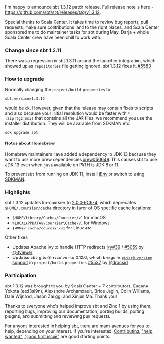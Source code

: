   [5583]: https://github.com/sbt/sbt/pull/5583
  [ivy39]: https://github.com/sbt/ivy/pull/39
  [5059]: https://github.com/sbt/sbt/issues/5059
  [5512]: https://github.com/sbt/sbt/pull/5512
  [5497]: https://github.com/sbt/sbt/issues/5497
  [5535]: https://github.com/sbt/sbt/pull/5535
  [5537]: https://github.com/sbt/sbt/pull/5537
  [5540]: https://github.com/sbt/sbt/pull/5540
  [5563]: https://github.com/sbt/sbt/pull/5563
  [5580]: https://github.com/sbt/sbt/pull/5580
  [launcher75]: https://github.com/sbt/launcher/pull/75
  [@itviewer]: https://github.com/itviewer
  [@eed3si9n]: https://github.com/eed3si9n
  [@retronym]: https://github.com/retronym
  [@drocsid]: https://github.com/drocsid
  [@bjaglin]: https://github.com/bjaglin
  [@dwijnand]: https://github.com/dwijnand

I'm happy to announce sbt 1.3.12 patch release. Full release note is here - https://github.com/sbt/sbt/releases/tag/v1.3.12.

Special thanks to Scala Center. It takes time to review bug reports, pull requests, make sure contributions land to the right places, and Scala Center sponsored me to do maintainer tasks for sbt during May. Darja + whole Scala Center crew have been chill to work with.

### Change since sbt 1.3.11

There was a regression in sbt 1.3.11 around the launcher integration, which showed up as `repositories` file getting ignored. sbt 1.3.12 fixes it. [#5583][5583]

### How to upgrade

Normally changing the `project/build.properties` to

```
sbt.version=1.3.12
```

would be ok. However, given that the release may contain fixes to scripts and also because your initial resolution would be faster with `*.(zip|tgz|msi)` that contains all the JAR files, we recommend you use the installer distribution. They will be available from SDKMAN etc:

```
sdk upgrade sbt
```

#### Notes about Homebrew

Homebrew maintainers have added a dependency to JDK 13 because they want to use more brew dependencies [brew#50649](https://github.com/Homebrew/homebrew-core/issues/50649). This causes sbt to use JDK 13 even when `java` available on PATH is JDK 8 or 11.

To prevent `sbt` from running on JDK 13, install [jEnv](https://www.jenv.be/) or switch to using [SDKMAN](https://sdkman.io/).

### Highlights

sbt 1.3.12 updates lm-coursier to [2.0.0-RC6-4](https://github.com/coursier/sbt-coursier/releases/tag/v2.0.0-RC6-4), which deprecates `$HOME/.coursier/cache` directory in favor of OS specific cache locations:

- `$HOME/Library/Caches/Coursier/v1` for macOS
- `%LOCALAPPDATA%\Coursier\Cache\v1` for Windows
- `$HOME/.cache/coursier/v1` for Linux etc

Other fixes:

- Updates Apache Ivy to handle HTTP redirects [ivy#39][ivy39] / [#5059][5059] by [@itviewer][@itviewer]
- Updates sbt-giter8-resolver to 0.12.0, which brings in [`giter8.version` support](http://eed3si9n.com/giter8-0.12.0) in `project/build.properties` [#5537][5537] by [@drocsid][@drocsid]

### Participation

sbt 1.3.12 was brought to you by Scala Center + 7 contributors. Eugene Yokota (eed3si9n), Alexandre Archambault, Brice Jaglin, Colin Williams, Dale Wijnand, Jason Zaugg, and Xinjun Ma. Thank you!

Thanks to everyone who's helped improve sbt and Zinc 1 by using them, reporting bugs, improving our documentation, porting builds, porting plugins, and submitting and reviewing pull requests.

For anyone interested in helping sbt, there are many avenues for you to help, depending on your interest. If you're interested, [Contributing](https://github.com/sbt/sbt/blob/develop/CONTRIBUTING.md), ["help wanted"](https://github.com/sbt/sbt/issues?q=is%3Aissue+is%3Aopen+label%3A%22help+wanted%22), ["good first issue"](https://github.com/sbt/sbt/issues?q=is%3Aissue+is%3Aopen+label%3A%22good+first+issue%22) are good starting points.